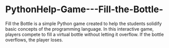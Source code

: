 # PythonHelp-Game---Fill-the-Bottle-
Fill the Bottle is a simple Python game created to help the students solidify basic concepts of the programming language. In this interactive game, players compete to fill a virtual bottle without letting it overflow. If the bottle overflows, the player loses.
